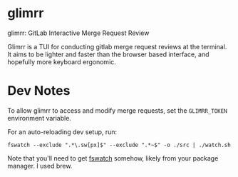 # glimrr
glimrr: GitLab Interactive Merge Request Review

Glimrr is a TUI for conducting gitlab merge request reviews at the terminal. It aims to be lighter and faster than the browser based interface, and hopefully more keyboard ergonomic.


# Dev Notes

To allow glimrr to access and modify merge requests, set the `GLIMRR_TOKEN` environment variable.

For an auto-reloading dev setup, run:

```
fswatch --exclude ".*\.sw[px]$" --exclude ".*~$" -o ./src | ./watch.sh
```

Note that you'll need to get [fswatch](https://emcrisostomo.github.io/fswatch/) somehow, likely from your package manager. I used brew.

